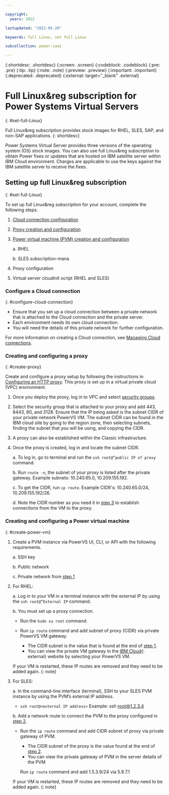 ```yaml
---

copyright:
  years: 2022

lastupdated: "2022-05-20"

keywords: full Linux, set full Linux

subcollection: power-iaas

---
```


{:shortdesc: .shortdesc}
{:screen: .screen}
{:codeblock: .codeblock}
{:pre: .pre}
{:tip: .tip}
{:note: .note}
{:preview: .preview}
{:important: .important}
{:deprecated: .deprecated}
{:external: target="_blank" .external}

# Full Linux&reg subscription for Power Systems Virtual Servers
{: #set-full-Linux}

Full Linux&reg subscription provides stock images for RHEL, SLES, SAP, and non-SAP applications. 
{: shortdesc}

Power Systems Virtual Server provides three versions of the operating system (OS) stock images. You can also use full Linux&reg subscription to obtain Power fixes or updates that are hosted on IBM satellite server within IBM Cloud environment. Charges are applicable to use the keys against the IBM satellite server to receive the fixes. 

## Setting up full Linux&reg subscription
{: #set-full-Linux}

To set up full Linux&reg subscription for your account, complete the following steps.

1. [Cloud connection configuration](/docs/power-iaas?topic=power-iaas-set-full-Linux#configure-cloud-connection)
2. [Proxy creation and configuration](/docs/power-iaas?topic=power-iaas-set-full-Linux#create-proxy)
3. [Power virtual machine (PVM) creation and configuration](/docs/power-iaas?topic=power-iaas-set-full-Linux#create-power-vm)

    a.	RHEL

    b.	SLES subscription-mana
4. Proxy configuration
5. Virtual server cloudinit script (RHEL and SLES)


### Configure a Cloud connection
{: #configure-cloud-connection}

-	Ensure that you set up a cloud connection between a private network that is attached to the Cloud connection and the private server. 
-	Each environment needs its own cloud connection.
- You will need the details of this private network for further configuration.

For more information on creating a Cloud connection, see [Managing Cloud connections](/docs/power-iaas?topic=power-iaas-cloud-connections).

### Creating and configuring a proxy
{: #create-proxy}

Create and configure a proxy setup by following the instructions in [Configuring an HTTP proxy](/docs/satellite?topic=satellite-config-http-proxy&mhsrc=ibmsearch_a&mhq=proxy). This proxy is set up in a virtual private cloud (VPC) environment. 

1. Once you deploy the proxy, log in to VPC and select [security groups](/docs/vpc?topic=vpc-using-security-groups). 
2. Select the security group that is attached to your proxy and add 443, 8443, 80, and 3128. Ensure that the IP being asked is the subnet CIDR of your private network PowerVS VM. The subnet CIDR can be found in the IBM cloud site by going to the region zone, then selecting subnets, finding the subnet that you will be using, and copying the CIDR.
3. A proxy can also be established within the Classic infrastructure.
4. Once the proxy is created, log in and locate the subnet CIDR.
  
   a. To log in, go to terminal and run the `ssh root@”public IP of proxy` command.

   b. Run `route -n`, the subnet of your proxy is listed after the private gateway. Example subnets: 10.240.65.0, 10.209.155.192.

   c. To get the CIDR, run `ip route`. Example CIDR's: 10.240.65.0/24, 10.209.155.192/26.

   d. Note the CIDR number as you need it in [step 3](/docs/power-iaas?topic=power-iaas-set-full-Linux#create-power-vm) to establish connections from the VM to the proxy.

### Creating and configuring a Power virtual machine
{: #create-power-vm}

1.	Create a PVM instance via PowerVS UI, CLI, or API with the following requirements.
      
    a.	SSH key

    b.	Public network

    c.	Private network from [step 1](/docs/power-iaas?topic=power-iaas-set-full-Linux#configure-cloud-connection)

2.	For RHEL:

    a. Log in to your VM in a terminal instance with the external IP by using the `ssh root@”External IP` command.

    b. You must set up a proxy connection.

      - Run the `Sudo su root` command.
  
      -	Run `ip route` command and add subnet of proxy (CIDR) via private PowerVS VM gateway.
          
          - The CIDR subnet is the value that is found at the end of [step 1](/docs/power-iaas?topic=power-iaas-set-full-Linux#configure-cloud-connection).
          - You can view the private VM gateway in the [IBM Cloud](https://cloud.ibm.com){: external} website by selecting your PowerVS VM.

    If your VM is restarted, these IP routes are removed and they need to be added again.
    {: note}

3. For SLES:

    a. In the command-line interface (terminal), SSH to your SLES PVM instance by using the PVM’s external IP address.

      -	`ssh root@<external IP address>`  Example: ssh root@1.2.3.4

    b. Add a network route to connect the PVM to the proxy configured in [step 2](/docs/power-iaas?topic=power-iaas-set-full-Linux#create-proxy).

      - Run the `ip route` command and add CIDR subnet of proxy via private gateway of PVM.
  
        -	The CIDR subnet of the proxy is the value found at the end of [step 2](/docs/power-iaas?topic=power-iaas-set-full-Linux#create-proxy).
        -	You can view the private gateway of PVM in the server details of the PVM

          Run `ip route` command and add 1.5.3.9/24 via 5.9.7.1
    
    If your VM is restarted, these IP routes are removed and they need to be added again.
    {: note}
